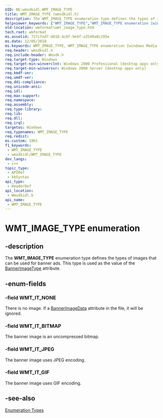 ```yaml
---
UID: NE:wmsdkidl.WMT_IMAGE_TYPE
title: WMT_IMAGE_TYPE (wmsdkidl.h)
description: The WMT_IMAGE_TYPE enumeration type defines the types of images that can be used for banner ads. This type is used as the value of the BannerImageType attribute.
helpviewer_keywords: ["WMT_IMAGE_TYPE","WMT_IMAGE_TYPE enumeration [windows Media Format]","WMT_IT_BITMAP","WMT_IT_GIF","WMT_IT_JPEG","WMT_IT_NONE","wmformat.wmt_image_type","wmsdkidl/WMT_IMAGE_TYPE","wmsdkidl/WMT_IT_BITMAP","wmsdkidl/WMT_IT_GIF","wmsdkidl/WMT_IT_JPEG","wmsdkidl/WMT_IT_NONE"]
old-location: wmformat\wmt_image_type.htm
tech.root: wmformat
ms.assetid: 727cfed7-d818-4c0f-9e9f-a35d9a8c195e
ms.date: 12/05/2018
ms.keywords: WMT_IMAGE_TYPE, WMT_IMAGE_TYPE enumeration [windows Media Format], WMT_IT_BITMAP, WMT_IT_GIF, WMT_IT_JPEG, WMT_IT_NONE, wmformat.wmt_image_type, wmsdkidl/WMT_IMAGE_TYPE, wmsdkidl/WMT_IT_BITMAP, wmsdkidl/WMT_IT_GIF, wmsdkidl/WMT_IT_JPEG, wmsdkidl/WMT_IT_NONE
req.header: wmsdkidl.h
req.include-header: Wmsdk.h
req.target-type: Windows
req.target-min-winverclnt: Windows 2000 Professional [desktop apps only],Windows Media Format 7 SDK, or later versions of the SDK
req.target-min-winversvr: Windows 2000 Server [desktop apps only]
req.kmdf-ver: 
req.umdf-ver: 
req.ddi-compliance: 
req.unicode-ansi: 
req.idl: 
req.max-support: 
req.namespace: 
req.assembly: 
req.type-library: 
req.lib: 
req.dll: 
req.irql: 
targetos: Windows
req.typenames: WMT_IMAGE_TYPE
req.redist: 
ms.custom: 19H1
f1_keywords:
 - WMT_IMAGE_TYPE
 - wmsdkidl/WMT_IMAGE_TYPE
dev_langs:
 - c++
topic_type:
 - APIRef
 - kbSyntax
api_type:
 - HeaderDef
api_location:
 - Wmsdkidl.h
api_name:
 - WMT_IMAGE_TYPE
---
```


# WMT_IMAGE_TYPE enumeration


## -description

The <b>WMT_IMAGE_TYPE</b> enumeration type defines the types of images that can be used for banner ads. This type is used as the value of the <a href="https://docs.microsoft.com/windows/desktop/wmformat/bannerimagetype">BannerImageType</a> attribute.

## -enum-fields

### -field WMT_IT_NONE

There is no image. If a <a href="https://docs.microsoft.com/windows/desktop/wmformat/bannerimagedata">BannerImageData</a> attribute in the file, it will be ignored.

### -field WMT_IT_BITMAP

The banner image is an uncompressed bitmap.

### -field WMT_IT_JPEG

The banner image uses JPEG encoding.

### -field WMT_IT_GIF

The banner image uses GIF encoding.

## -see-also

<a href="https://docs.microsoft.com/windows/desktop/wmformat/enumeration-types">Enumeration Types</a>

